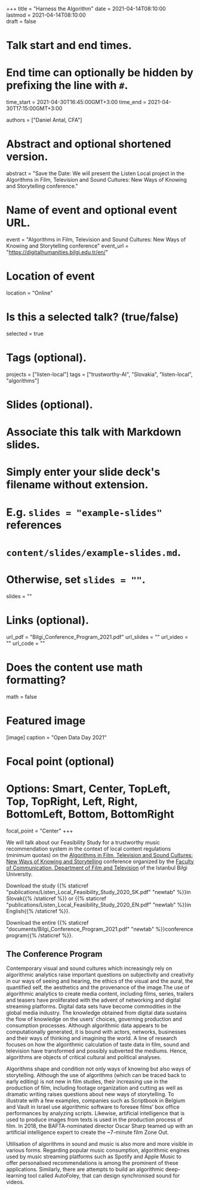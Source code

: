 +++
title = "Harness the Algorithm"
date = 2021-04-14T08:10:00  
lastmod = 2021-04-14T08:10:00  
draft = false

# Talk start and end times.
#   End time can optionally be hidden by prefixing the line with `#`.
time_start = 2021-04-30T16:45:00GMT+3:00
time_end = 2021-04-30T17:15:00GMT+3:00

authors = ["Daniel Antal, CFA"]

# Abstract and optional shortened version.
abstract = "Save the Date: We will present the Listen Local project in the Algorithms in Film, Television and Sound Cultures: New Ways of Knowing and Storytelling conference."

# Name of event and optional event URL.
event = "Algorithms in Film, Television and Sound Cultures: New Ways of Knowing and Storytelling conference"
event_url = "https://digitalhumanities.bilgi.edu.tr/en/"

# Location of event
location = "Online"

# Is this a selected talk? (true/false)
selected = true
# Tags (optional).
projects = ["listen-local"]
tags = ["trustworthy-AI", "Slovakia", "listen-local", "algorithms"]

# Slides (optional).
#   Associate this talk with Markdown slides.
#   Simply enter your slide deck's filename without extension.
#   E.g. `slides = "example-slides"` references 
#   `content/slides/example-slides.md`.
#   Otherwise, set `slides = ""`.
slides = ""

# Links (optional).
url_pdf = "Bilgi_Conference_Program_2021.pdf"
url_slides = ""
url_video = ""
url_code = ""

# Does the content use math formatting?
math = false

# Featured image
[image]
  caption = "Open Data Day 2021"

  # Focal point (optional)
  # Options: Smart, Center, TopLeft, Top, TopRight, Left, Right, BottomLeft, Bottom, BottomRight
  focal_point = "Center"
+++

We will talk about our Feasibility Study for a trustworthy music recommendation system in the context of local content regulations (minimum quotas) on the [Algorithms in Film, Television and Sound Cultures: New Ways of Knowing and Storytelling](https://digitalhumanities.bilgi.edu.tr/en/) conference organized by the  [Faculty of Communication, Department of Film and Television](https://www.bilgi.edu.tr/en/academic/faculty-of-communication/film/) of the Istanbul Bilgi University.
 
Download the study {{% staticref "publications/Listen_Local_Feasibility_Study_2020_SK.pdf" "newtab" %}}in Slovak{{% /staticref %}} or {{% staticref "publications/Listen_Local_Feasibility_Study_2020_EN.pdf" "newtab" %}}in English{{% /staticref %}}.

Download the entire {{% staticref "documents/Bilgi_Conference_Program_2021.pdf" "newtab" %}}conference program{{% /staticref %}}.
 
## The Conference Program
 
Contemporary visual and sound cultures which increasingly rely on algorithmic analytics raise important questions on subjectivity and creativity in our ways of seeing and hearing, the ethics of the visual and the aural, the quantified self, the aesthetics and the provenance of the image.The use of algorithmic analytics to create media content, including films, series, trailers and teasers have proliferated with the advent of networking and digital streaming platforms. Digital data sets have become commodities in the global media industry. The knowledge obtained from digital data sustains the flow of knowledge on the users’ choices, governing production and consumption processes. Although algorithmic data appears to be computationally generated, it is bound with actors, networks, businesses and their ways of thinking and imagining the world. A line of research focuses on how the algorithmic calculation of taste data in film, sound and television have transformed and possibly subverted the mediums. Hence, algorithms are objects of critical cultural and political analyses.

Algorithms shape and condition not only ways of knowing but also ways of storytelling. Although the use of algorithms (which can be traced back to early editing) is not new in film studies, their increasing use in the production of film, including footage organization and cutting as well as dramatic writing raises questions about new ways of storytelling. To illustrate with a few examples, companies such as Scriptbook in Belgium and Vault in Israel use algorithmic software to foresee films’ box office performances by analyzing scripts. Likewise, artificial intelligence that is used to produce images from texts is used in the production process of film. In 2018, the BAFTA-nominated director Oscar Sharp teamed up with an artificial intelligence expert to create the ~7-minute film Zone Out.

Utilisation of algorithms in sound and music is also more and more visible in various forms. Regarding popular music consumption, algorithmic engines used by music streaming platforms such as Spotify and Apple Music to offer personalised recommendations is among the prominent of these applications. Similarly, there are attempts to build an algorithmic deep-learning tool called AutoFoley, that can design synchronised sound for videos.
